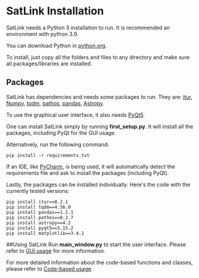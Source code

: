 # SatLink Installation

SatLink needs a Python 3 installation to run. It is recommended an environment with python 3.9.

You can download Python in [python.org](https://www.python.org/downloads/).

To install, just copy all the folders and files to any directory and make sure all packages/libraries are installed.

## Packages

SatLink has dependencies and needs some packages to run. They are: [itur](https://pypi.org/project/itur/#description),
[Numpy](https://numpy.org/), [tqdm](https://github.com/tqdm/tqdm), [pathos](https://github.com/uqfoundation/pathos),
[pandas](https://pandas.pydata.org/), [Astropy](https://www.astropy.org/).

To use the graphical user interface, it also needs [PyQt5](https://riverbankcomputing.com/software/pyqt/intro).

One can install SatLink simply by running **first_setup.py**. It will install all the packages, including PyQt for the GUI usage.

Alternatively, run the following command:
    
    pip install -r requirements.txt

If an IDE, like [PyCharm](https://www.jetbrains.com/pt-br/pycharm/), 
is being used, it will automatically detect the requirements file and ask to install the packages (including PyQt).

Lastly, the packages can be installed individually. Here's the code with the currently tested versions:

    pip install itur==0.2.1
    pip install tqdm==4.56.0
    pip install pandas==1.2.1
    pip install pathos==0.2.7
    pip install astropy==4.2
    pip install pyqt5==5.15.2
    pip install matplotlib==3.4.1

##Using SatLink
Run **main_window.py** to start the user interface. Please refer to [GUI usage](gui_use.md) for more information.

For more detailed information about the code-based functions and classes, please refer to [Code-based usage](code_use.md).